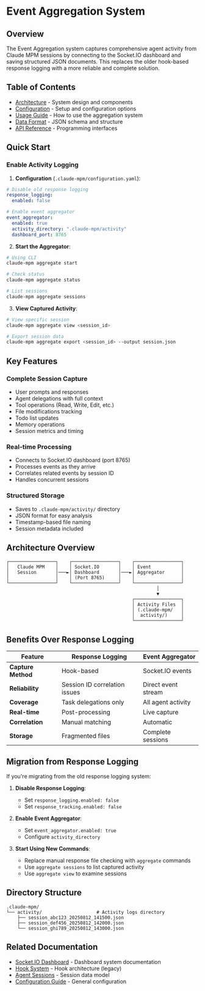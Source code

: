 # Event Aggregation System

## Overview

The Event Aggregation system captures comprehensive agent activity from Claude MPM sessions by connecting to the Socket.IO dashboard and saving structured JSON documents. This replaces the older hook-based response logging with a more reliable and complete solution.

## Table of Contents

- [Architecture](ARCHITECTURE.md) - System design and components
- [Configuration](CONFIGURATION.md) - Setup and configuration options
- [Usage Guide](USAGE.md) - How to use the aggregation system
- [Data Format](DATA_FORMAT.md) - JSON schema and structure
- [API Reference](API_REFERENCE.md) - Programming interfaces

## Quick Start

### Enable Activity Logging

1. **Configuration** (`.claude-mpm/configuration.yaml`):
```yaml
# Disable old response logging
response_logging:
  enabled: false

# Enable event aggregator
event_aggregator:
  enabled: true
  activity_directory: ".claude-mpm/activity"
  dashboard_port: 8765
```

2. **Start the Aggregator**:
```bash
# Using CLI
claude-mpm aggregate start

# Check status
claude-mpm aggregate status

# List sessions
claude-mpm aggregate sessions
```

3. **View Captured Activity**:
```bash
# View specific session
claude-mpm aggregate view <session_id>

# Export session data
claude-mpm aggregate export <session_id> --output session.json
```

## Key Features

### Complete Session Capture
- User prompts and responses
- Agent delegations with full context
- Tool operations (Read, Write, Edit, etc.)
- File modifications tracking
- Todo list updates
- Memory operations
- Session metrics and timing

### Real-time Processing
- Connects to Socket.IO dashboard (port 8765)
- Processes events as they arrive
- Correlates related events by session ID
- Handles concurrent sessions

### Structured Storage
- Saves to `.claude-mpm/activity/` directory
- JSON format for easy analysis
- Timestamp-based file naming
- Session metadata included

## Architecture Overview

```
┌─────────────────┐    ┌─────────────────┐    ┌─────────────────┐
│   Claude MPM    │    │ Socket.IO       │    │ Event           │
│   Session       │───►│ Dashboard       │───►│ Aggregator      │
│                 │    │ (Port 8765)     │    │                 │
└─────────────────┘    └─────────────────┘    └─────────────────┘
                                                       │
                                                       ▼
                                              ┌─────────────────┐
                                              │ Activity Files  │
                                              │ (.claude-mpm/   │
                                              │  activity/)     │
                                              └─────────────────┘
```

## Benefits Over Response Logging

| Feature | Response Logging | Event Aggregator |
|---------|-----------------|------------------|
| **Capture Method** | Hook-based | Socket.IO events |
| **Reliability** | Session ID correlation issues | Direct event stream |
| **Coverage** | Task delegations only | All agent activity |
| **Real-time** | Post-processing | Live capture |
| **Correlation** | Manual matching | Automatic |
| **Storage** | Fragmented files | Complete sessions |

## Migration from Response Logging

If you're migrating from the old response logging system:

1. **Disable Response Logging**:
   - Set `response_logging.enabled: false`
   - Set `response_tracking.enabled: false`

2. **Enable Event Aggregator**:
   - Set `event_aggregator.enabled: true`
   - Configure `activity_directory`

3. **Start Using New Commands**:
   - Replace manual response file checking with `aggregate` commands
   - Use `aggregate sessions` to list captured activity
   - Use `aggregate view` to examine sessions

## Directory Structure

```
.claude-mpm/
└── activity/                    # Activity logs directory
    ├── session_abc123_20250812_141500.json
    ├── session_def456_20250812_142000.json
    └── session_ghi789_20250812_143000.json
```

## Related Documentation

- [Socket.IO Dashboard](../dashboard/README.md) - Dashboard system documentation
- [Hook System](../hooks/README.md) - Hook architecture (legacy)
- [Agent Sessions](../models/agent_session.md) - Session data model
- [Configuration Guide](../../CONFIGURATION.md) - General configuration